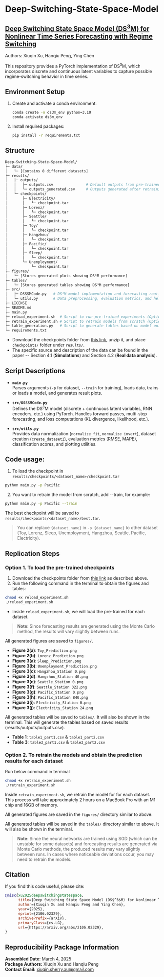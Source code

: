 # Deep-Switching-State-Space-Model

## [Deep Switching State Space Model (DS<sup>3</sup>M) for Nonlinear Time Series Forecasting with Regime Switching](https://arxiv.org/abs/2106.02329)
Authors: Xiuqin Xu, Hanqiu Peng, Ying Chen

This repository provides a PyTorch implementation of DS<sup>3</sup>M, which incorporates discrete and continuous latent variables to capture possible regime-switching behavior in time series.

## Environment Setup

1. Create and activate a conda environment:
   ```bash
   conda create -n ds3m_env python=3.10
   conda activate ds3m_env
   ```

2.	Install required packages:
    ```bash
    pip install -r requirements.txt
    ```

## Structure
```bash
Deep-Switching-State-Space-Model/
├─ data/
│   └─ [Contains 8 different datasets]
├─ results/
│   ├─ outputs/
│   │   ├─ outputs.csv               # Default outputs from pre-trained models
│   │   └─ outputs_generated.csv     # Outputs generated after retraining models
│   └─ checkpoints/
│       ├─ Electricity/
│       │   └─ checkpoint.tar
│       ├─ Lorenz/
│       │   └─ checkpoint.tar
│       ├─ Seattle/
│       │   └─ checkpoint.tar
│       ├─ Toy/
│       │   └─ checkpoint.tar
│       ├─ Hangzhou/
│       │   └─ checkpoint.tar
│       ├─ Pacific/
│       │   └─ checkpoint.tar
│       ├─ Sleep/
│       │   └─ checkpoint.tar
│       └─ Unemployment/
│           └─ checkpoint.tar
├─ figures/
│   └─ [Stores generated plots showing DS³M performance]
├─ tables/
│   └─ [Stores generated tables showing DS³M performance]
├─ src/
│   ├─ DSSSMCode.py   # DS³M model implementation and forecasting routines
│   └─ utils.py       # Data preprocessing, evaluation metrics, and helper functions
├─ LICENSE
├─ README.md
├─ main.py        
├─ reload_experiment.sh  # Script to run pre-trained experiments (Option 1)
├─ retrain_experiment.sh # Script to retrain models from scratch (Option 2)
├─ table_generation.py   # Script to generate tables based on model outputs
└─ requirements.txt    
```
- Download the checkpoints folder from [this link](https://www.dropbox.com/scl/fi/uhqpjmubfcr5wr102nxzr/checkpoints.zip?rlkey=2p6xabwl7e3325eaxefc9slbj&dl=0), unzip it, and place `checkpoints/` folder under `results/`.
- The specific source and description of the data can be found in the paper -- Section 4.1 (**Simulations**) and Section 4.2 (**Real data analysis**).

## Script Descriptions
- **`main.py`**  
  Parses arguments (`-p` for dataset, `--train` for training), loads data, trains or loads a model, and generates result plots.

- **`src/DSSSMCode.py`**  
  Defines the DS<sup>3</sup>M model (discrete + continuous latent variables, RNN encoders, etc.) using PyTorch. Handles forward passes, multi-step forecasting, and loss computations (KL divergence, likelihood, etc.).

- **`src/utils.py`**  
  Provides data normalization (`normalize_fit`, `normalize_invert`), dataset creation (`create_dataset2`), evaluation metrics (RMSE, MAPE), classification scores, and plotting utilities.

## Code usage:
1. To load the checkpoint in `results/checkpoints/<dataset_name>/checkpoint.tar`
```bash
python main.py -p Pacific
```
2. You want to retrain the model from scratch, add --train, for example:
```bash
python main.py -p Pacific --train
```
The best checkpoint will be saved to `results/checkpoints/<dataset_name>/best.tar`.
> You can replace `{dataset_name}` in `-p {dataset_name}` to other dataset (Toy, Lorenz, Sleep, Unemployment, Hangzhou, Seattle,  Pacific, Electricity).

## Replication Steps
### Option 1. To load the pre-trained checkpoints
1. Download the checkpoints folder from [this link](https://www.dropbox.com/scl/fi/uhqpjmubfcr5wr102nxzr/checkpoints.zip?rlkey=2p6xabwl7e3325eaxefc9slbj&dl=0) as described above.
2. Run the following command in the terminal to obtain the figures and tables:

```bash
chmod +x reload_experiment.sh  
./reload_experiment.sh
```
- Inside `reload_experiment.sh`, we will load the pre-trained for each dataset.
> **Note**: Since forecasting results are generated using the Monte Carlo method, the results will vary slightly between runs.

All generated figures are saved to `figures/`. 
- **Figure 2(a)**: `Toy_Prediction.png`
- **Figure 2(b)**: `Lorenz_Prediction.png`
- **Figure 3(a)**: `Sleep_Prediction.png`
- **Figure 3(b)**: `Unemployment_Prediction.png`
- **Figure 3(c)**: `Hangzhou_Station 0.png`
- **Figure 3(d)**: `Hangzhou_Station 40.png`
- **Figure 3(e)**: `Seattle_Station 0.png`
- **Figure 3(f)**: `Seattle_Station 322.png`
- **Figure 3(g)**: `Pacific_Station 0.png`
- **Figure 3(h)**: `Pacific_Station 840.png`
- **Figure 3(i)**: `Electricity_Station 0.png`
- **Figure 3(j)**: `Electricity_Station 24.png` 

All generated tables will be saved to `tables/`. It will also be shown in the terminal. This will generate the tables based on saved results (results/outputs/outputs.csv).
- **Table 1**: `table1_part1.csv` & `table1_part2.csv`
- **Table 3**: `table3_part1.csv` & `table3_part2.csv`

### Option 2. To retrain the models and obtain the prediction results for each dataset
Run below command in terminal
```bash
chmod +x retrain_experiment.sh  
./retrain_experiment.sh
```
Inside `retrain_experiment.sh`, we retrain the model for for each dataset. This process will take approximately 2 hours on a MacBook Pro with an M1 chip and 16GB of memory.

All generated figures are saved in the `figures/` directory similar to above.

All generated tables will be saved in the `tables/` directory similar to above. It will also be shown in the terminal.

> **Note**: Since the neural networks are trained using SGD (which can be unstable for some datasets) and forecasting results are generated via Monte Carlo methods, the produced results may vary slightly between runs. In cases where noticeable deviations occur, you may need to retrain the models.

## Citation
If you find this code useful, please cite:
```bibtex
@misc{xu2025deepswitchingstatespace,
      title={Deep Switching State Space Model (DS$^3$M) for Nonlinear Time Series Forecasting with Regime Switching}, 
      author={Xiuqin Xu and Hanqiu Peng and Ying Chen},
      year={2025},
      eprint={2106.02329},
      archivePrefix={arXiv},
      primaryClass={cs.LG},
      url={https://arxiv.org/abs/2106.02329}, 
}
```

## Reproducibility Package Information
**Assembled Date:** March 4, 2025  
**Package Authors:** Xiuqin Xu and Hanqiu Peng  
**Contact Email:** [xiuqin.sherry.xu@gmail.com](mailto:xiuqin.sherry.xu@gmail.com)
